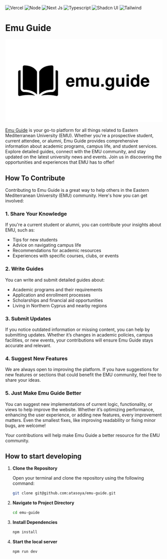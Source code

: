 ![Vercel](https://img.shields.io/badge/Vercel-000000?style=for-the-badge&logo=vercel&logoColor=white)
![Node](https://img.shields.io/badge/Node%20js-339933?style=for-the-badge&logo=nodedotjs&logoColor=white)
![Next Js](https://img.shields.io/badge/next%20js-000000?style=for-the-badge&logo=nextdotjs&logoColor=white)
![Typescript](https://img.shields.io/badge/TypeScript-007ACC?style=for-the-badge&logo=typescript&logoColor=white)
![Shadcn UI](https://img.shields.io/badge/shadcn%2Fui-000000?style=for-the-badge&logo=shadcnui&logoColor=white)
![Tailwind](https://img.shields.io/badge/Tailwind_CSS-38B2AC?style=for-the-badge&logo=tailwind-css&logoColor=white)

# Emu Guide

<p align="center">
    <img src="https://github.com/atasoya/emu-guide/blob/main/src/app/opengraph-image.png" alt="Banner" />
</p>

[Emu Guide](https://www.emu.guide/) is your go-to platform for all things related to Eastern Mediterranean University (EMU). Whether you're a prospective student, current attendee, or alumni, Emu Guide provides comprehensive information about academic programs, campus life, and student services. Explore detailed guides, connect with the EMU community, and stay updated on the latest university news and events. Join us in discovering the opportunities and experiences that EMU has to offer!

## How To Contribute

Contributing to Emu Guide is a great way to help others in the Eastern Mediterranean University (EMU) community. Here's how you can get involved:

### 1. **Share Your Knowledge**

If you're a current student or alumni, you can contribute your insights about EMU, such as:

- Tips for new students
- Advice on navigating campus life
- Recommendations for academic resources
- Experiences with specific courses, clubs, or events

### 2. **Write Guides**

You can write and submit detailed guides about:

- Academic programs and their requirements
- Application and enrollment processes
- Scholarships and financial aid opportunities
- Living in Northern Cyprus and nearby regions

### 3. **Submit Updates**

If you notice outdated information or missing content, you can help by submitting updates. Whether it’s changes in academic policies, campus facilities, or new events, your contributions will ensure Emu Guide stays accurate and relevant.

### 4. **Suggest New Features**

We are always open to improving the platform. If you have suggestions for new features or sections that could benefit the EMU community, feel free to share your ideas.

### 5. **Just Make Emu Guide Better**

You can suggest new implementations of current logic, functionality, or views to help improve the website. Whether it’s optimizing performance, enhancing the user experience, or adding new features, every improvement matters. Even the smallest fixes, like improving readability or fixing minor bugs, are welcome!

Your contributions will help make Emu Guide a better resource for the EMU community.

## How to start developing

1. **Clone the Repository**

   Open your terminal and clone the repository using the following command:

   ```bash
   git clone git@github.com:atasoya/emu-guide.git
   ```

2. **Navigate to Project Directory**
   ```bash
   cd emu-guide
   ```
3. **Install Dependencies**
   ```bash
   npm install
   ```
4. **Start the local server**
   ```bash
   npm run dev
   ```
